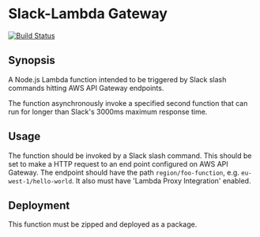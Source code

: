 # Slack-Lambda Gateway
[![Build Status](https://travis-ci.org/phil-dobson/slack-lambda-gateway.svg?branch=master)](https://travis-ci.org/phil-dobson/slack-lambda-gateway)

## Synopsis
A Node.js Lambda function intended to be triggered by Slack slash commands hitting AWS API Gateway endpoints.

The function asynchronously invoke a specified second function that can run for longer than Slack's 3000ms maximum response time.

## Usage
The function should be invoked by a Slack slash command. This should be set to make a HTTP request to an end point configured on AWS API Gateway.
The endpoint should have the path `region/foo-function`, e.g. `eu-west-1/hello-world`.
It also must have 'Lambda Proxy Integration' enabled.

## Deployment
This function must be zipped and deployed as a package.
